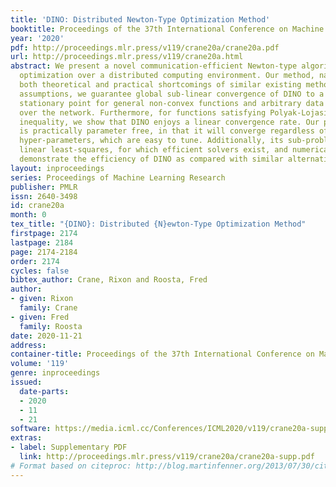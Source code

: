 ```yaml
---
title: 'DINO: Distributed Newton-Type Optimization Method'
booktitle: Proceedings of the 37th International Conference on Machine Learning
year: '2020'
pdf: http://proceedings.mlr.press/v119/crane20a/crane20a.pdf
url: http://proceedings.mlr.press/v119/crane20a.html
abstract: We present a novel communication-efficient Newton-type algorithm for finite-sum
  optimization over a distributed computing environment. Our method, named DINO, overcomes
  both theoretical and practical shortcomings of similar existing methods. Under minimal
  assumptions, we guarantee global sub-linear convergence of DINO to a first-order
  stationary point for general non-convex functions and arbitrary data distribution
  over the network. Furthermore, for functions satisfying Polyak-Lojasiewicz (PL)
  inequality, we show that DINO enjoys a linear convergence rate. Our proposed algorithm
  is practically parameter free, in that it will converge regardless of the selected
  hyper-parameters, which are easy to tune. Additionally, its sub-problems are simple
  linear least-squares, for which efficient solvers exist, and numerical simulations
  demonstrate the efficiency of DINO as compared with similar alternatives.
layout: inproceedings
series: Proceedings of Machine Learning Research
publisher: PMLR
issn: 2640-3498
id: crane20a
month: 0
tex_title: "{DINO}: Distributed {N}ewton-Type Optimization Method"
firstpage: 2174
lastpage: 2184
page: 2174-2184
order: 2174
cycles: false
bibtex_author: Crane, Rixon and Roosta, Fred
author:
- given: Rixon
  family: Crane
- given: Fred
  family: Roosta
date: 2020-11-21
address: 
container-title: Proceedings of the 37th International Conference on Machine Learning
volume: '119'
genre: inproceedings
issued:
  date-parts:
  - 2020
  - 11
  - 21
software: https://media.icml.cc/Conferences/ICML2020/v119/crane20a-supp.zip
extras:
- label: Supplementary PDF
  link: http://proceedings.mlr.press/v119/crane20a/crane20a-supp.pdf
# Format based on citeproc: http://blog.martinfenner.org/2013/07/30/citeproc-yaml-for-bibliographies/
---
```


